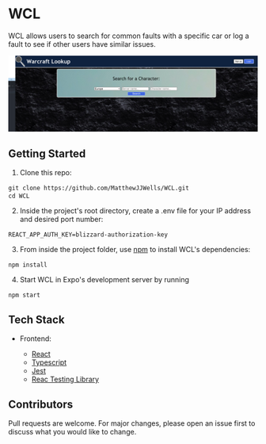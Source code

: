 # WCL
WCL allows users to search for common faults with a specific car or log a fault to see if other users have similar issues. 

![WCL-Screenshot](https://github.com/MatthewJJWells/WCL/blob/main/frontend/src/images/Screen%20Shot%202021-05-24%20at%2013.25.32.png)

## Getting Started

1. Clone this repo:

```
git clone https://github.com/MatthewJJWells/WCL.git
cd WCL
```

2. Inside the project's root directory, create a .env file for your IP address and desired port number:

```
REACT_APP_AUTH_KEY=blizzard-authorization-key

```

3. From inside the project folder, use [npm](https://npmjs.com/) to install WCL's dependencies:

```
npm install
```

4. Start WCL in Expo's development server by running

```
npm start
```

## Tech Stack

- Frontend:
  
  - [React](https://reactjs.org/)
  - [Typescript](https://www.typescriptlang.org/)
  - [Jest](https://jestjs.io/)
  - [Reac Testing Library](https://testing-library.com/docs/react-testing-library/intro/)

## Contributors

Pull requests are welcome. For major changes, please open an issue first to discuss what you would like to change.




